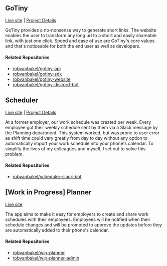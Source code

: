 ## GoTiny

[Live site](https://gotiny.cc) | [Project Details](https://robvanbakel.com/gotiny)

GoTiny provides a no-nonsense way to generate short links. The website enables the user to transform any long url to a short and easily shareable link, with just one click. Speed and ease of use are GoTiny's core values and that's noticeable for both the end user as well as developers.

#### Related Repositories
- [robvanbakel/gotiny-api](https://github.com/robvanbakel/gotiny-api)
- [robvanbakel/gotiny-sdk](https://github.com/robvanbakel/gotiny-sdk)
- [robvanbakel/gotiny-website](https://github.com/robvanbakel/gotiny-website)
- [robvanbakel/gotiny-discord-bot](https://github.com/robvanbakel/gotiny-discord-bot)

## Scheduler

[Live site](https://avsr.nl) | [Project Details](https://robvanbakel.com/scheduler)

At a former employer, our work schedule was created per week. Every employee got their weekly schedule sent by them via a Slack message by the Planning department. This system worked, but was prone to user error as shift time could vary greatly from day to day without any option to automatically import your work schedule into your phone's calendar. To simplify the lives of my colleagues and myself, I set out to solve this problem.

#### Related Repositories
- [robvanbakel/scheduler-slack-bot](https://github.com/robvanbakel/scheduler-slack-bot)

## [Work in Progress] Planner

[Live site](http://planner.robvanbakel.com)

The app aims to make it easy for employers to create and share work schedules with their employees. Employees will be notified when their schedule changes and will be prompted to approve the updates before they are automatically added to their phone's calendar.

#### Related Repositories
- [robvanbakel/wip-planner](https://github.com/robvanbakel/wip-planner)
- [robvanbakel/wip-planner-admin](https://github.com/robvanbakel/wip-planner-admin)

